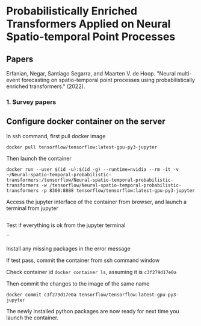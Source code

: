 # Probabilistically Enriched Transformers Applied on Neural Spatio-temporal Point Processes

## Papers

Erfanian, Negar, Santiago Segarra, and Maarten V. de Hoop. "Neural multi-event forecasting on spatio-temporal point processes using probabilistically enriched transformers." (2022).

### 1. Survey papers



## Configure docker container on the server
In ssh command, first pull docker image

`docker pull tensorflow/tensorflow:latest-gpu-py3-jupyter`

Then launch the container

`docker run --user $(id -u):$(id -g) --runtime=nvidia --rm -it -v ~/Neural-spatio-temporal-probabilistic-transformers:/tensorflow/Neural-spatio-temporal-probabilistic-transformers -w /tensorflow/Neural-spatio-temporal-probabilistic-transformers -p 8300:8888 tensorflow/tensorflow:latest-gpu-py3-jupyter`

Access the jupyter interface of the container from browser, and launch a terminal from jupyter

```bash

```

Test if everything is ok from the jupyter terminal

``

Install any missing packages in the error message

If test pass, commit the container from ssh command window

Check container id `docker container ls`, assuming it is `c3f279d17e0a`

Then commit the changes to the image of the same name

`docker commit c3f279d17e0a tensorflow/tensorflow:latest-gpu-py3-jupyter`

The newly installed python packages are now ready for next time you launch the container.
